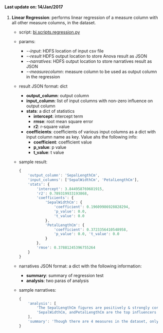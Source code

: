 
#### Last update on: 14/Jan/2017


1. **Linear Regression**: performs linear regression of a measure column with all other measure columns, in the dataset.
    
    * script: [bi.scripts.regression.py](https://github.com/rammohan/marlabs-bi/blob/master/bi/scripts/regression.py)
    * params:
        + *--input*: HDFS location of input csv file
        + *--result* HDFS output location to store Anova result as JSON
        + *--narratives*: HDFS output location to store narratives result as JSON
        * *--measurecolumn*: measure column to be used as output column in the regression 
    * result JSON format: dict
        + **output_column**: output column
        + **input_column**: list of input columns with non-zero influence on output column
        + **stats**: a dict of statistics
            + **intercept**: intercept term
            + **rmse**: root mean square error
            + **r2**: r-square value
        + **coefficients**: coefficients of various input columns as a dict with input column name as key. Value ahs the following info:
            + **coefficient**: coefficient value
            + **p_value**: p value
            + **t_value**: t value

    * sample result:
        ```javascript
        {
            'output_column': 'SepalLengthCm', 
            'input_columns': ['SepalWidthCm', 'PetalLengthCm'],
            'stats': {
                'intercept': 3.844958769681915, 
                'r2': 0.789319933193868, 
                'coefficients': {
                    'SepalWidthCm': {
                        'coefficient': 0.19609986928828294, 
                        'p_value': 0.0, 
                        't_value': 0.0
                    }, 
                    'PetalLengthCm': {
                        'coefficient': 0.3723356410548958, 
                        'p_value': 0.0, 't_value': 0.0
                    }
                }, 
                'rmse': 0.37881245396755264
            }
        }
        ```
    * narratives JSON format: a dict with the following information:
        + **summary**: summary of regression test
        + **analysis**: two paras of analysis

    * sample narratives:
        ```javascript
        {
            'analysis': [
                'The SepalLengthCm figures are positively & strongly correlated with PetalLengthCm. As PetalLengthCm increase, SepalLengthCm also increases sharply.', 
                'SepalWidthCm, andPetalLengthCm are the top influencers that explain a great magnitude of change in SepalLengthCm. One unit increase in PetalLengthCm results in 0.3723 units of increase in SepalLengthCm. One unit increase in SepalWidthCm results in 0.1961 units of increase in SepalLengthCm.'
            ], 
            'summary': 'Though there are 4 measures in the dataset, only 2 of them have a significant influence on SepalLengthCm. Let us take deeper look at to what extent they explain change in SepalLengthCm'
        }
        ```
